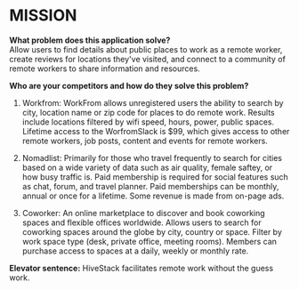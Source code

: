 # MISSION 

**What problem does this application solve?**  
Allow users to find details about public places to work as a remote worker, create reviews for locations they've visited, and connect to a community of remote workers to share information and resources.  

**Who are your competitors and how do they solve this problem?**  

1. Workfrom: WorkFrom allows unregistered users the ability to search by city, location name or zip code for places to do remote work. Results include locations filtered by wifi speed, hours, power, public spaces.  Lifetime access to the WorfromSlack is $99, which gives access to other remote workers, job posts, content and events for remote workers.  

2. Nomadlist: Primarily for those who travel frequently to search for cities based on a wide variety of data such as air quality, female saftey, or how busy traffic is. Paid membership is required for social features such as chat, forum, and travel planner. Paid memberships can be monthly, annual or once for a lifetime.  Some revenue is made from on-page ads.   

3. Coworker: An online marketplace to discover and book coworking spaces and flexible offices worldwide.  Allows users to search for coworking spaces around the globe by city, country or space. Filter by work space type (desk, private office, meeting rooms).  Members can purchase access to spaces at a daily, weekly or monthly rate.  



**Elevator sentence:**
  HiveStack facilitates remote work without the guess work.  